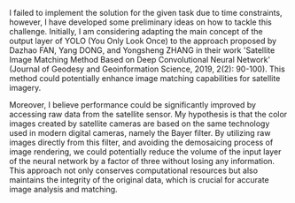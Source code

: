 I failed to implement the solution for the given task due to time constraints, however, I have developed some preliminary ideas on how to tackle this challenge. Initially, I am considering adapting the main concept of the output layer of YOLO (You Only Look Once) to the approach proposed by Dazhao FAN, Yang DONG, and Yongsheng ZHANG in their work 'Satellite Image Matching Method Based on Deep Convolutional Neural Network' (Journal of Geodesy and Geoinformation Science, 2019, 2(2): 90-100). This method could potentially enhance image matching capabilities for satellite imagery.

Moreover, I believe performance could be significantly improved by accessing raw data from the satellite sensor. My hypothesis is that the color images created by satellite cameras are based on the same technology used in modern digital cameras, namely the Bayer filter. By utilizing raw images directly from this filter, and avoiding the demosaicing process of image rendering, we could potentially reduce the volume of the input layer of the neural network by a factor of three without losing any information. This approach not only conserves computational resources but also maintains the integrity of the original data, which is crucial for accurate image analysis and matching.

